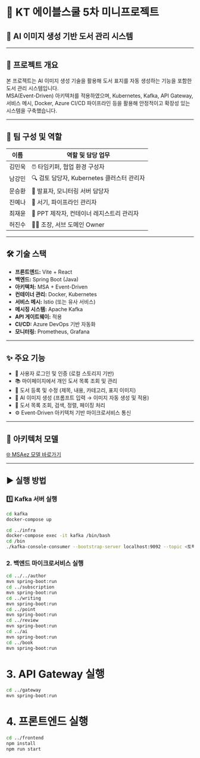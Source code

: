 # 🚀 KT 에이블스쿨 5차 미니프로젝트  
## 🎨 AI 이미지 생성 기반 도서 관리 시스템

---

## 📌 프로젝트 개요  
본 프로젝트는 AI 이미지 생성 기술을 활용해 도서 표지를 자동 생성하는 기능을 포함한 도서 관리 시스템입니다.  
MSA(Event-Driven) 아키텍처를 적용하였으며, Kubernetes, Kafka, API Gateway, 서비스 메시, Docker, Azure CI/CD 파이프라인 등을 활용해 안정적이고 확장성 있는 시스템을 구축했습니다.

---

## 👥 팀 구성 및 역할

| 이름    | 역할 및 담당 업무                         |
|---------|-----------------------------------------|
| 김민욱  | ⏰ 타임키퍼, 협업 환경 구성자            |
| 남강민  | 🔍 검토 담당자, Kubernetes 클러스터 관리자 |
| 문승환  | 📢 발표자, 모니터링 서버 담당자           |
| 진예나  | 📝 서기, 파이프라인 관리자                |
| 최재윤  | 🎨 PPT 제작자, 컨테이너 레지스트리 관리자 |
| 허진수  | 🧑‍✈️ 조장, 서브 도메인 Owner              |

---

## 🛠 기술 스택

- **프론트엔드:** Vite + React  
- **백엔드:** Spring Boot (Java)  
- **아키텍처:** MSA + Event-Driven  
- **컨테이너 관리:** Docker, Kubernetes  
- **서비스 메시:** Istio (또는 유사 서비스)  
- **메시징 시스템:** Apache Kafka  
- **API 게이트웨이:** 적용  
- **CI/CD:** Azure DevOps 기반 자동화  
- **모니터링:** Prometheus, Grafana  

---

## ✨ 주요 기능

- 🔐 사용자 로그인 및 인증 (로컬 스토리지 기반)  
- 📚 마이페이지에서 개인 도서 목록 조회 및 관리  
- 📝 도서 등록 및 수정 (제목, 내용, 카테고리, 표지 이미지)  
- 🤖 AI 이미지 생성 (프롬프트 입력 → 이미지 자동 생성 및 적용)  
- 🔎 도서 목록 조회, 검색, 정렬, 페이징 처리  
- ⚙️ Event-Driven 아키텍처 기반 마이크로서비스 통신  

---

## 🔗 아키텍처 모델  
[🌐 MSAez 모델 바로가기](https://www.msaez.io/#/117431677/storming/f493bb3e3f53e3347de5cce4b7f8b54a)

---

## ▶️ 실행 방법

### 1️⃣ Kafka 서버 실행  
```bash
cd kafka
docker-compose up

cd ../infra
docker-compose exec -it kafka /bin/bash
cd /bin
./kafka-console-consumer --bootstrap-server localhost:9092 --topic <토픽명>
```

### 2. 백엔드 마이크로서비스 실행
```bash
cd ../../author
mvn spring-boot:run
cd ../subscription
mvn spring-boot:run
cd ../writing
mvn spring-boot:run
cd ../point
mvn spring-boot:run
cd ../review
mvn spring-boot:run
cd ../ai
mvn spring-boot:run
cd ../book
mvn spring-boot:run
```

# 3. API Gateway 실행
```bash
cd ../gateway
mvn spring-boot:run
```
# 4. 프론트엔드 실행
```bash
cd ../frontend
npm install
npm run start
```
